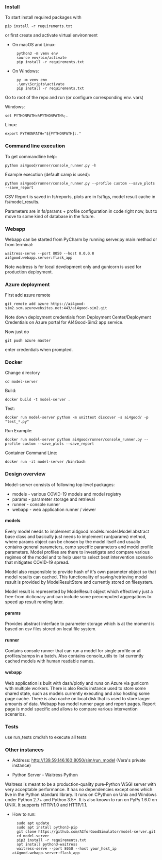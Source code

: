 ### Install 

To start install required packages with 

    pip install -r requirements.txt
    
or first create and activate virtual environment

* On macOS and Linux:

        python3 -m venv env
        source env/bin/activate
        pip install -r requirements.txt
        
* On Windows:

        py -m venv env
        .\env\Scripts\activate
        pip install -r requirements.txt


    

Go to root of the repo and run (or configure corresponding env. vars)

Windows: 
    
    set PYTHONPATH=%PYTHONPATH%;.
    
Linux:

    export PYTHONPATH="${PYTHONPATH}:."
    
### Command line execution 
    
To get commandline help:
    
    python ai4good/runner/console_runner.py -h
    
    
Example execution (default camp is used):

    python ai4good/runner/console_runner.py --profile custom --save_plots --save_report
    
CSV Report is  saved in fs/reports, plots are in fs/figs, model result cache in fs/model_results.

Parameters are in fs/params + profile configuration in code right now, but to move to some kind of database in the future.


### Webapp

Webapp can be started from PyCharm by running server.py main method or from terminal:

    waitress-serve --port 8050 --host 0.0.0.0 ai4good.webapp.server:flask_app
    
Note waitress is for local development only and gunicorn is used for production deployment. 
    
### Azure deployment

First add azure remote

    git remote add azure https://ai4good-sim2.scm.azurewebsites.net:443/ai4good-sim2.git
    
 Note down deployment credentials from Deployment Center/Deployment Credentials on Azure portal for AI4Good-Sim2 app service.
 
 Now just do 
    
    git push azure master

enter credentials when prompted.
    
### Docker

Change directory

    cd model-server

Build:

    docker build -t model-server .

Test:

    docker run model-server python -m unittest discover -s ai4good/ -p "test_*.py"

Run Example:

    docker run model-server python ai4good/runner/console_runner.py --profile custom --save_plots --save_report

Container Command Line:

    docker run -it model-server /bin/bash

### Design overview

Model-server consists of following top level packages:

* models - various COVID-19 models and model registry
* params - parameter storage and retrieval
* runner - console runner
* webapp - web application runner / viewer

 #### models
 Every model needs to implement ai4good.models.model.Model abstract base class and basically just needs
 to implement run(params) method, where params object can be chosen by the model itself and usually 
 contains general parameters, camp specific parameters and model profile parameters. Model profiles
 are there to investigate and compare various regimes of the model and to help user to select best
 intervention scenario that mitigates COVID-19 spread.
 
 Model also responsible to provide hash of it's own parameter object so that model results can cached. 
 This functionality of saving/retrieving model result is provided by ModelResultStore and currently 
 stored on filesystem.  
 
 Model result is represented by ModelResult object which effectively just a free-from dictionary and
 can include some precomputed aggregations to speed up result rending later.
 
 
 
#### params
Provides abstract interface to parameter storage which is at the moment is based on csv files 
stored on local file system.  
 
    
#### runner

Contains console runner that can run a model for single profile or all profiles/camps in a batch.
Also contains console_utils to list currently cached models with human readable names.


#### webapp

Web application is built with dash/plotly and runs on Azure via gunicorn with multiple workers. There is also Redis
instance used to store some shared state, such as models currently executing and also hosting some page cache. There is
also cache on local disk that is used to store larger amounts of data. Webapp has model runner page and report pages.
Report page is model specific and allows to compare various intervention scenarios.  


### Tests
use run_tests cmd/sh to execute all tests

### Other instances

* Address: http://139.59.146.160:8050/sim/run_model (Vera's private instance)

* Python Server - Waitress Python

Waitress is meant to be a production-quality pure-Python WSGI server with very acceptable performance. It has no dependencies except ones which live in the Python standard library. It runs on CPython on Unix and Windows under Python 2.7+ and Python 3.5+. It is also known to run on PyPy 1.6.0 on UNIX. It supports HTTP/1.0 and HTTP/1.1.

* How to run: 

        sudo apt update
        sudo apt install python3-pip
        git clone https://github.com/AIforGoodSimulator/model-server.git
        cd model-server
        pip3 install -r requirements.txt
        apt install python3-waitress
        waitress-serve --port 8050 --host your_host_ip ai4good.webapp.server:flask_app
        
